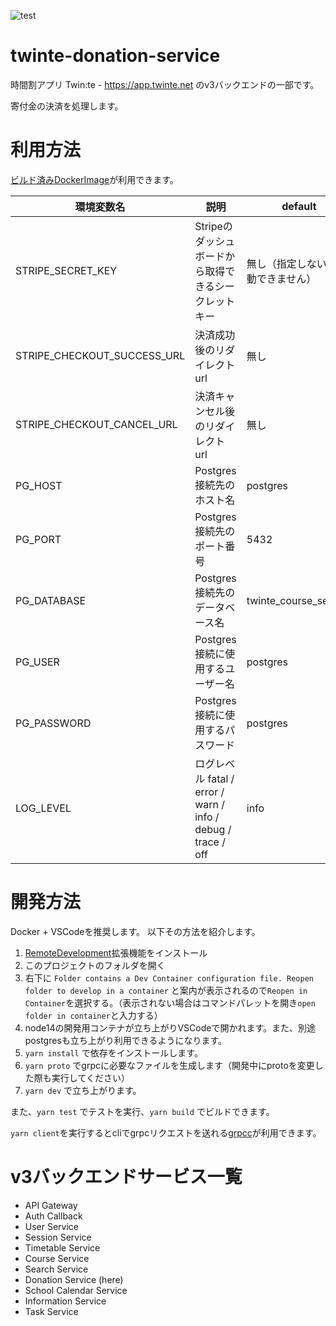 ![test](https://github.com/twin-te/donation-service/workflows/test/badge.svg)

# twinte-donation-service
時間割アプリ Twin:te - https://app.twinte.net のv3バックエンドの一部です。

寄付金の決済を処理します。

# 利用方法
[ビルド済みDockerImage](https://github.com/orgs/twin-te/packages?repo_name=donation-service)が利用できます。

| 環境変数名  | 説明                             | default               |
|------------|----------------------------------|-----------------------|
| STRIPE_SECRET_KEY     | Stripeのダッシュボードから取得できるシークレットキー         | 無し（指定しないと起動できません）|
|STRIPE_CHECKOUT_SUCCESS_URL| 決済成功後のリダイレクトurl | 無し |
|STRIPE_CHECKOUT_CANCEL_URL| 決済キャンセル後のリダイレクトurl | 無し |
| PG_HOST     | Postgres接続先のホスト名         | postgres              |
| PG_PORT     | Postgres接続先のポート番号       | 5432                  |
| PG_DATABASE | Postgres接続先のデータベース名   | twinte_course_service |
| PG_USER     | Postgres接続に使用するユーザー名 | postgres              |
| PG_PASSWORD | Postgres接続に使用するパスワード | postgres              |
| LOG_LEVEL   | ログレベル fatal / error / warn / info / debug / trace / off | info              |

# 開発方法
Docker + VSCodeを推奨します。
以下その方法を紹介します。

1. [RemoteDevelopment](https://marketplace.visualstudio.com/items?itemName=ms-vscode-remote.vscode-remote-extensionpack)拡張機能をインストール
2. このプロジェクトのフォルダを開く
3. 右下に `Folder contains a Dev Container configuration file. Reopen folder to develop in a container` と案内が表示されるので`Reopen in Container`を選択する。（表示されない場合はコマンドパレットを開き`open folder in container`と入力する）
4. node14の開発用コンテナが立ち上がりVSCodeで開かれます。また、別途postgresも立ち上がり利用できるようになります。
5. `yarn install` で依存をインストールします。
6. `yarn proto` でgrpcに必要なファイルを生成します（開発中にprotoを変更した際も実行してください）
7. `yarn dev` で立ち上がります。

また、`yarn test` でテストを実行、`yarn build` でビルドできます。

`yarn client`を実行するとcliでgrpcリクエストを送れる[grpcc](https://github.com/njpatel/grpcc)が利用できます。

# v3バックエンドサービス一覧
 - API Gateway
 - Auth Callback
 - User Service
 - Session Service
 - Timetable Service
 - Course Service
 - Search Service
 - Donation Service (here)
 - School Calendar Service
 - Information Service
 - Task Service